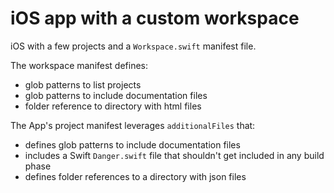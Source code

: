 # iOS app with a custom workspace

iOS with a few projects and a `Workspace.swift` manifest file.

The workspace manifest defines:

- glob patterns to list projects
- glob patterns to include documentation files
- folder reference to directory with html files

The App's project manifest leverages `additionalFiles` that:

- defines glob patterns to include documentation files
- includes a Swift `Danger.swift` file that shouldn't get included in any build phase
- defines folder references to a directory with json files